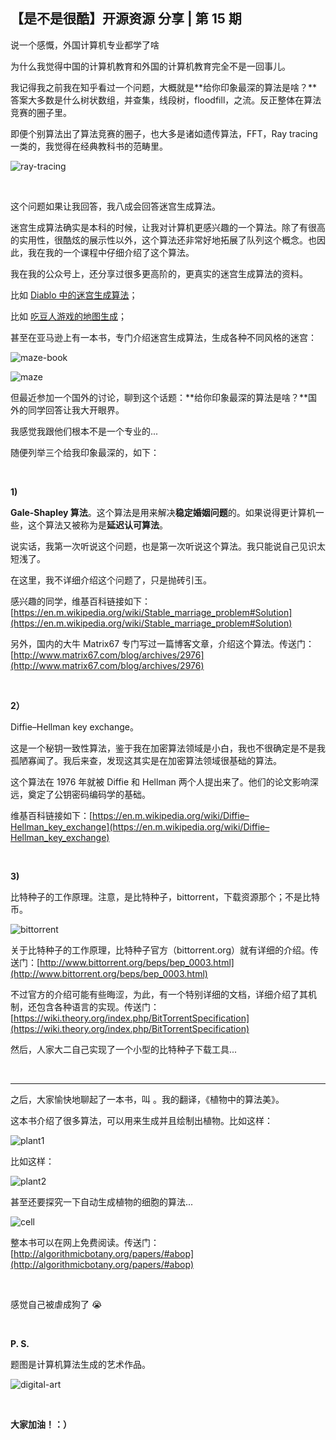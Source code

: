 ## 【是不是很酷】开源资源 分享 | 第 15 期

说一个感慨，外国计算机专业都学了啥

为什么我觉得中国的计算机教育和外国的计算机教育完全不是一回事儿。

我记得我之前我在知乎看过一个问题，大概就是**给你印象最深的算法是啥？**答案大多数是什么树状数组，并查集，线段树，floodfill，之流。反正整体在算法竞赛的圈子里。

即便个别算法出了算法竞赛的圈子，也大多是诸如遗传算法，FFT，Ray tracing 一类的，我觉得在经典教科书的范畴里。

![ray-tracing](ray-tracing.jpg)

<br/>

这个问题如果让我回答，我八成会回答迷宫生成算法。

迷宫生成算法确实是本科的时候，让我对计算机更感兴趣的一个算法。除了有很高的实用性，很酷炫的展示性以外，这个算法还非常好地拓展了队列这个概念。也因此，我在我的一个课程中仔细介绍了这个算法。

我在我的公众号上，还分享过很多更高阶的，更真实的迷宫生成算法的资料。

比如 [Diablo 中的迷宫生成算法](https://mp.weixin.qq.com/s?__biz=MzU4NTIxODYwMQ==&mid=2247484784&idx=1&sn=990039bc5d1c38ed097ad6e04407669f&chksm=fd8caa36cafb232094d4cf75b049a8fa5816b9db916b2bd63123a6802d409cbf2a64a46abf43&scene=21#wechat_redirect)；

比如 [吃豆人游戏的地图生成](https://mp.weixin.qq.com/s?__biz=MzU4NTIxODYwMQ==&mid=2247486474&idx=2&sn=5312265bb15e36c9678877f2143228f6&chksm=fd8ca34ccafb2a5af8fc8a7cbf8bc9f2f7538a5bbc602e7f5c4630beb0bf2061c9518cd1e04e&scene=21#wechat_redirect)；

甚至在亚马逊上有一本书，专门介绍迷宫生成算法，生成各种不同风格的迷宫：

![maze-book](maze-book.png)

![maze](maze.jpg)

但最近参加一个国外的讨论，聊到这个话题：**给你印象最深的算法是啥？**国外的同学回答让我大开眼界。

我感觉我跟他们根本不是一个专业的...

随便列举三个给我印象最深的，如下：

<br/>

**1)**

**Gale-Shapley 算法**。这个算法是用来解决**稳定婚姻问题**的。如果说得更计算机一些，这个算法又被称为是**延迟认可算法**。

说实话，我第一次听说这个问题，也是第一次听说这个算法。我只能说自己见识太短浅了。

在这里，我不详细介绍这个问题了，只是抛砖引玉。

感兴趣的同学，维基百科链接如下：[https://en.m.wikipedia.org/wiki/Stable_marriage_problem#Solution](https://en.m.wikipedia.org/wiki/Stable_marriage_problem#Solution)

另外，国内的大牛 Matrix67 专门写过一篇博客文章，介绍这个算法。传送门：[http://www.matrix67.com/blog/archives/2976](http://www.matrix67.com/blog/archives/2976)

<br/>

**2）**

Diffie–Hellman key exchange。

这是一个秘钥一致性算法，鉴于我在加密算法领域是小白，我也不很确定是不是我孤陋寡闻了。我后来查，发现这其实是在加密算法领域很基础的算法。

这个算法在 1976 年就被 Diffie 和 Hellman 两个人提出来了。他们的论文影响深远，奠定了公钥密码编码学的基础。

维基百科链接如下：[https://en.m.wikipedia.org/wiki/Diffie–Hellman_key_exchange](https://en.m.wikipedia.org/wiki/Diffie–Hellman_key_exchange)

<br/>

**3)**

比特种子的工作原理。注意，是比特种子，bittorrent，下载资源那个；不是比特币。

![bittorrent](bittorrent.png)

关于比特种子的工作原理，比特种子官方（bittorrent.org）就有详细的介绍。传送门：[http://www.bittorrent.org/beps/bep_0003.html](http://www.bittorrent.org/beps/bep_0003.html)

不过官方的介绍可能有些晦涩，为此，有一个特别详细的文档，详细介绍了其机制，还包含各种语言的实现。传送门：[https://wiki.theory.org/index.php/BitTorrentSpecification](https://wiki.theory.org/index.php/BitTorrentSpecification)

然后，人家大二自己实现了一个小型的比特种子下载工具...

<br/>

---

之后，大家愉快地聊起了一本书，叫 <The Algorithmic Beauty of Plants>。我的翻译，《植物中的算法美》。

这本书介绍了很多算法，可以用来生成并且绘制出植物。比如这样：

![plant1](plant1.png)

比如这样：

![plant2](plant2.png)

甚至还要探究一下自动生成植物的细胞的算法...

![cell](cell.png)

整本书可以在网上免费阅读。传送门：[http://algorithmicbotany.org/papers/#abop](http://algorithmicbotany.org/papers/#abop)

<br/>

感觉自己被虐成狗了 😭

<br/>

**P. S.**

题图是计算机算法生成的艺术作品。

![digital-art](digital-art.jpg)

<br/>

**大家加油！：）**